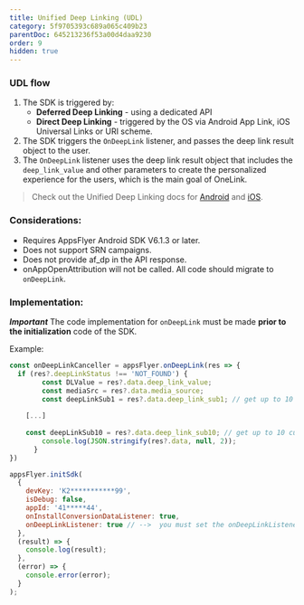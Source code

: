 ```yaml
---
title: Unified Deep Linking (UDL)
category: 5f9705393c689a065c409b23
parentDoc: 645213236f53a00d4daa9230
order: 9
hidden: true
---
```


### UDL flow

1. The SDK is triggered by:
   - **Deferred Deep Linking** - using a dedicated API
   - **Direct Deep Linking** - triggered by the OS via Android App Link, iOS Universal Links or URI scheme.
2. The SDK triggers the `OnDeepLink` listener, and passes the deep link result object to the user.
3. The `OnDeepLink` listener uses the deep link result object that includes the `deep_link_value` and other parameters to create the personalized experience for the users, which is the main goal of OneLink.

> Check out the Unified Deep Linking docs for [Android](https://dev.appsflyer.com/docs/android-unified-deep-linking) and [iOS](https://dev.appsflyer.com/docs/ios-unified-deep-linking).

### Considerations:

* Requires AppsFlyer Android SDK V6.1.3 or later.
* Does not support SRN campaigns.
* Does not provide af_dp in the API response.
* onAppOpenAttribution will not be called. All code should migrate to `onDeepLink`.

### Implementation:

___Important___  The code implementation for `onDeepLink` must be made **prior to the initialization** code of the SDK.

Example:

```javascript
const onDeepLinkCanceller = appsFlyer.onDeepLink(res => {
  if (res?.deepLinkStatus !== 'NOT_FOUND') {
        const DLValue = res?.data.deep_link_value;
        const mediaSrc = res?.data.media_source;
        const deepLinkSub1 = res?.data.deep_link_sub1; // get up to 10 custom OneLink params
	
	[...]
	
	const deepLinkSub10 = res?.data.deep_link_sub10; // get up to 10 custom OneLink params
        console.log(JSON.stringify(res?.data, null, 2));
      }
})

appsFlyer.initSdk(
  {
    devKey: 'K2***********99',
    isDebug: false,
    appId: '41*****44',
    onInstallConversionDataListener: true,
    onDeepLinkListener: true // -->  you must set the onDeepLinkListener to true to get onDeepLink callbacks
  },
  (result) => {
    console.log(result);
  },
  (error) => {
    console.error(error);
  }
);
```

